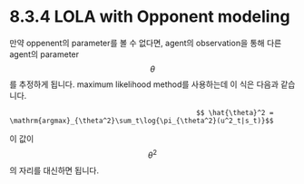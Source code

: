 # 8.3.4 LOLA with Opponent modeling

만약 oppenent의 parameter를 볼 수 없다면, agent의 observation을 통해 다른 agent의 parameter $$\theta$$를 추정하게 됩니다. maximum likelihood method를 사용하는데 이 식은 다음과 같습니다.

                                                  $$ \hat{\theta}^2 = \mathrm{argmax}_{\theta^2}\sum_t\log{\pi_{\theta^2}(u^2_t|s_t)}$$

 이 값이 $$\theta^2$$의 자리를 대신하면 됩니다.

